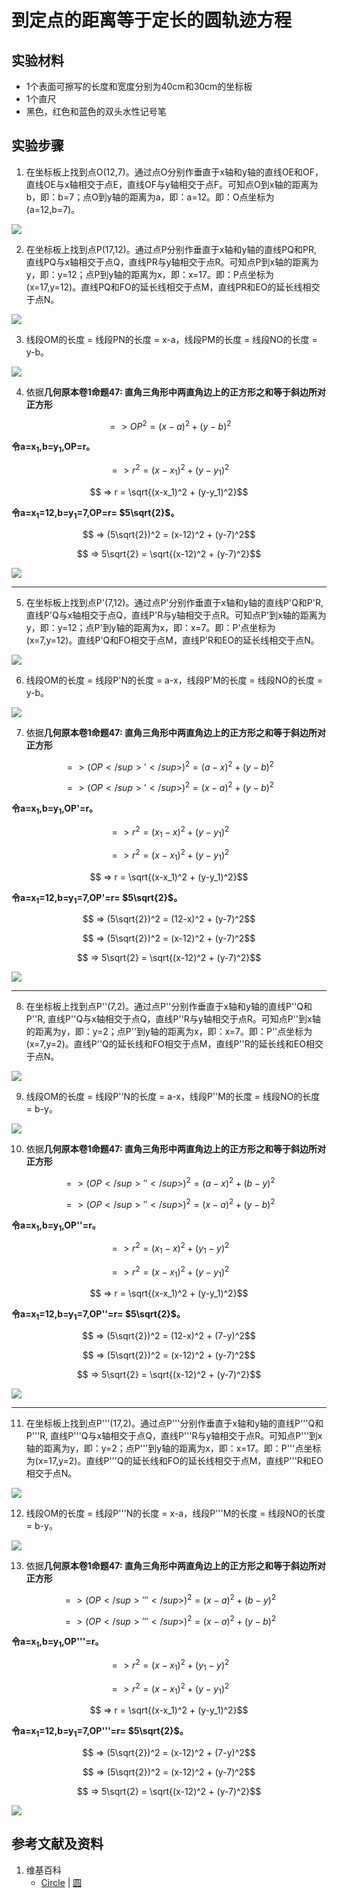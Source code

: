 # 到定点的距离等于定长的圆轨迹方程

## 实验材料

- 1个表面可擦写的长度和宽度分别为40cm和30cm的坐标板
- 1个直尺
- 黑色，红色和蓝色的双头水性记号笔

## 实验步骤

1. 在坐标板上找到点O(12,7)。通过点O分别作垂直于x轴和y轴的直线OE和OF，直线OE与x轴相交于点E，直线OF与y轴相交于点F。可知点O到x轴的距离为b，即：b=7；点O到y轴的距离为a，即：a=12。即：O点坐标为(a=12,b=7)。

![](/images/函数和极限/在2维坐标纸上感受n个点组成了任意形状的轮廓/到定点的距离等于定长的圆轨迹方程/1a1.jpg)

2. 在坐标板上找到点P(17,12)。通过点P分别作垂直于x轴和y轴的直线PQ和PR, 直线PQ与x轴相交于点Q，直线PR与y轴相交于点R。可知点P到x轴的距离为y，即：y=12；点P到y轴的距离为x，即：x=17。即：P点坐标为(x=17,y=12)。直线PQ和FO的延长线相交于点M，直线PR和EO的延长线相交于点N。

![](/images/函数和极限/在2维坐标纸上感受n个点组成了任意形状的轮廓/到定点的距离等于定长的圆轨迹方程/1a2.jpg)

3. 线段OM的长度 = 线段PN的长度 = x-a，线段PM的长度 = 线段NO的长度 = y-b。

![](/images/函数和极限/在2维坐标纸上感受n个点组成了任意形状的轮廓/到定点的距离等于定长的圆轨迹方程/1a3.jpg)

4. 依据**几何原本卷1命题47: 直角三角形中两直角边上的正方形之和等于斜边所对正方形**

$$ => OP^2 = (x-a)^2 + (y-b)^2$$

**令a=x<sub>1</sub>,b=y<sub>1</sub>,OP=r。**

$$ => r^2 = (x-x_1)^2 + (y-y_1)^2$$

$$ => r = \sqrt{(x-x_1)^2 + (y-y_1)^2}$$

**令a=x<sub>1</sub>=12,b=y<sub>1</sub>=7,OP=r= $5\sqrt{2}$。**

$$ => (5\sqrt{2})^2 = (x-12)^2 + (y-7)^2$$

$$ => 5\sqrt{2} = \sqrt{(x-12)^2 + (y-7)^2}$$

![](/images/函数和极限/在2维坐标纸上感受n个点组成了任意形状的轮廓/到定点的距离等于定长的圆轨迹方程/1a4.jpg)

---------------------------------
5. 在坐标板上找到点P</sup>'</sup>(7,12)。通过点P</sup>'</sup>分别作垂直于x轴和y轴的直线P</sup>'</sup>Q和P</sup>'</sup>R, 直线P</sup>'</sup>Q与x轴相交于点Q，直线P</sup>'</sup>R与y轴相交于点R。可知点P</sup>'</sup>到x轴的距离为y，即：y=12；点P</sup>'</sup>到y轴的距离为x，即：x=7。即：P</sup>'</sup>点坐标为(x=7,y=12)。直线P</sup>'</sup>Q和FO相交于点M，直线P</sup>'</sup>R和EO的延长线相交于点N。

![](/images/函数和极限/在2维坐标纸上感受n个点组成了任意形状的轮廓/到定点的距离等于定长的圆轨迹方程/2a1.jpg)

6. 线段OM的长度 = 线段P</sup>'</sup>N的长度 = a-x，线段P</sup>'</sup>M的长度 = 线段NO的长度 = y-b。

![](/images/函数和极限/在2维坐标纸上感受n个点组成了任意形状的轮廓/到定点的距离等于定长的圆轨迹方程/2a2.jpg)

7. 依据**几何原本卷1命题47: 直角三角形中两直角边上的正方形之和等于斜边所对正方形**

$$ => (OP</sup>'</sup>)^2 = (a-x)^2 + (y-b)^2$$

$$ => (OP</sup>'</sup>)^2 = (x-a)^2 + (y-b)^2$$

**令a=x<sub>1</sub>,b=y<sub>1</sub>,OP</sup>'</sup>=r。**

$$ => r^2 = (x_1-x)^2 + (y-y_1)^2$$

$$ => r^2 = (x-x_1)^2 + (y-y_1)^2$$

$$ => r = \sqrt{(x-x_1)^2 + (y-y_1)^2}$$

**令a=x<sub>1</sub>=12,b=y<sub>1</sub>=7,OP</sup>'</sup>=r= $5\sqrt{2}$。**

$$ => (5\sqrt{2})^2 = (12-x)^2 + (y-7)^2$$

$$ => (5\sqrt{2})^2 = (x-12)^2 + (y-7)^2$$

$$ => 5\sqrt{2} = \sqrt{(x-12)^2 + (y-7)^2}$$

![](/images/函数和极限/在2维坐标纸上感受n个点组成了任意形状的轮廓/到定点的距离等于定长的圆轨迹方程/2a3.jpg)

-----------------------------------
8. 在坐标板上找到点P</sup>''</sup>(7,2)。通过点P</sup>''</sup>分别作垂直于x轴和y轴的直线P</sup>''</sup>Q和P</sup>''</sup>R, 直线P</sup>''</sup>Q与x轴相交于点Q，直线P</sup>''</sup>R与y轴相交于点R。可知点P</sup>''</sup>到x轴的距离为y，即：y=2；点P</sup>''</sup>到y轴的距离为x，即：x=7。即：P</sup>''</sup>点坐标为(x=7,y=2)。直线P</sup>''</sup>Q的延长线和FO相交于点M，直线P</sup>''</sup>R的延长线和EO相交于点N。

![](/images/函数和极限/在2维坐标纸上感受n个点组成了任意形状的轮廓/到定点的距离等于定长的圆轨迹方程/3a1.jpg)

9. 线段OM的长度 = 线段P</sup>''</sup>N的长度 = a-x，线段P</sup>''</sup>M的长度 = 线段NO的长度 = b-y。

![](/images/函数和极限/在2维坐标纸上感受n个点组成了任意形状的轮廓/到定点的距离等于定长的圆轨迹方程/3a2.jpg)

10. 依据**几何原本卷1命题47: 直角三角形中两直角边上的正方形之和等于斜边所对正方形**

$$ => (OP</sup>''</sup>)^2 = (a-x)^2 + (b-y)^2$$

$$ => (OP</sup>''</sup>)^2 = (x-a)^2 + (y-b)^2$$

**令a=x<sub>1</sub>,b=y<sub>1</sub>,OP</sup>''</sup>=r。**

$$ => r^2 = (x_1-x)^2 + (y_1-y)^2$$

$$ => r^2 = (x-x_1)^2 + (y-y_1)^2$$

$$ => r = \sqrt{(x-x_1)^2 + (y-y_1)^2}$$

**令a=x<sub>1</sub>=12,b=y<sub>1</sub>=7,OP</sup>''</sup>=r= $5\sqrt{2}$。**

$$ => (5\sqrt{2})^2 = (12-x)^2 + (7-y)^2$$

$$ => (5\sqrt{2})^2 = (x-12)^2 + (y-7)^2$$

$$ => 5\sqrt{2} = \sqrt{(x-12)^2 + (y-7)^2}$$

![](/images/函数和极限/在2维坐标纸上感受n个点组成了任意形状的轮廓/到定点的距离等于定长的圆轨迹方程/3a3.jpg)

------------------------
11. 在坐标板上找到点P</sup>'''</sup>(17,2)。通过点P</sup>'''</sup>分别作垂直于x轴和y轴的直线P</sup>'''</sup>Q和P</sup>'''</sup>R, 直线P</sup>'''</sup>Q与x轴相交于点Q，直线P</sup>'''</sup>R与y轴相交于点R。可知点P</sup>'''</sup>到x轴的距离为y，即：y=2；点P</sup>'''</sup>到y轴的距离为x，即：x=17。即：P</sup>'''</sup>点坐标为(x=17,y=2)。直线P</sup>'''</sup>Q的延长线和FO的延长线相交于点M，直线P</sup>'''</sup>R和EO相交于点N。

![](/images/函数和极限/在2维坐标纸上感受n个点组成了任意形状的轮廓/到定点的距离等于定长的圆轨迹方程/4a1.jpg)

12. 线段OM的长度 = 线段P</sup>'''</sup>N的长度 = x-a，线段P</sup>'''</sup>M的长度 = 线段NO的长度 = b-y。

![](/images/函数和极限/在2维坐标纸上感受n个点组成了任意形状的轮廓/到定点的距离等于定长的圆轨迹方程/4a2.jpg)

13. 依据**几何原本卷1命题47: 直角三角形中两直角边上的正方形之和等于斜边所对正方形**

$$ => (OP</sup>'''</sup>)^2 = (x-a)^2 + (b-y)^2$$

$$ => (OP</sup>'''</sup>)^2 = (x-a)^2 + (y-b)^2$$

**令a=x<sub>1</sub>,b=y<sub>1</sub>,OP</sup>'''</sup>=r。**

$$ => r^2 = (x-x_1)^2 + (y_1-y)^2$$

$$ => r^2 = (x-x_1)^2 + (y-y_1)^2$$

$$ => r = \sqrt{(x-x_1)^2 + (y-y_1)^2}$$

**令a=x<sub>1</sub>=12,b=y<sub>1</sub>=7,OP</sup>'''</sup>=r= $5\sqrt{2}$。**

$$ => (5\sqrt{2})^2 = (x-12)^2 + (7-y)^2$$

$$ => (5\sqrt{2})^2 = (x-12)^2 + (y-7)^2$$

$$ => 5\sqrt{2} = \sqrt{(x-12)^2 + (y-7)^2}$$

![](/images/函数和极限/在2维坐标纸上感受n个点组成了任意形状的轮廓/到定点的距离等于定长的圆轨迹方程/4a3.jpg)

## 参考文献及资料

1. 维基百科
	- [Circle](https://en.wikipedia.org/wiki/Circle) | [圆](https://zh.wikipedia.org/wiki/%E5%9C%86) 
